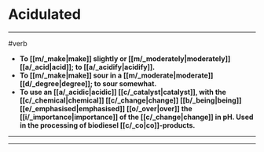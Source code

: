 # Acidulated
---
#verb
- **To [[m/_make|make]] slightly or [[m/_moderately|moderately]] [[a/_acid|acid]]; to [[a/_acidify|acidify]].**
- **To [[m/_make|make]] sour in a [[m/_moderate|moderate]] [[d/_degree|degree]]; to sour somewhat.**
- **To use an [[a/_acidic|acidic]] [[c/_catalyst|catalyst]], with the [[c/_chemical|chemical]] [[c/_change|change]] [[b/_being|being]] [[e/_emphasised|emphasised]] [[o/_over|over]] the [[i/_importance|importance]] of the [[c/_change|change]] in pH. Used in the processing of biodiesel [[c/_co|co]]-products.**
---
---
